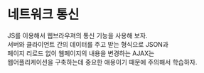 # 네트워크 통신
JS를 이용해서 웹브라우져의 통신 기능을 사용해 보자.  
서버와 클라이언트 간의 데이터를 주고 받는 형식으로 JSON과  
페이지 리로드 없이 웹페이지의 내용을 변경하는 AJAX는  
웹어플리케이션을 구축하는데 중요한 애용이기 때문에 주의해서 학습하자.